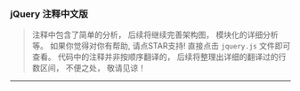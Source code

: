 ### jQuery 注释中文版

> 注释中包含了简单的分析， 后续将继续完善架构图， 模块化的详细分析等。 如果你觉得对你有帮助, 请点STAR支持! 直接点击 `jquery.js` 文件即可查看。 
> 代码中的注释并非按顺序翻译的， 后续将整理出详细的翻译过的行数区间， 不便之处， 敬请见谅！

------